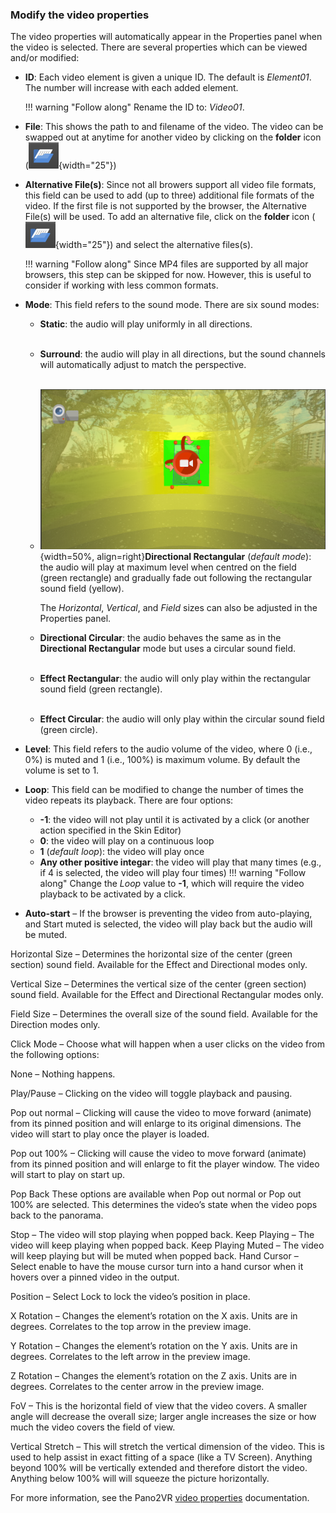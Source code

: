 ### Modify the video properties

The video properties will automatically appear in the Properties panel when the video is selected. There are several properties which can be viewed and/or modified:

- **ID**: Each video element is given a unique ID. The default is *Element01*. The number will increase with each added element.

    !!! warning "Follow along"
        Rename the ID to: *Video01*.

- **File**: This shows the path to and filename of the video. The video can be swapped out at anytime for another video by clicking on the **folder** icon (![Folder Icon](assets/images/FolderIcon.png){width="25"})

- **Alternative File(s)**: Since not all browers support all video file formats, this field can be used to add (up to three) additional file formats of the video. If the first file is not supported by the browser, the Alternative File(s) will be used. To add an alternative file, click on the **folder** icon (![Folder Icon](assets/images/FolderIcon.png){width="25"}) and select the alternative files(s).

    !!! warning "Follow along"
        Since MP4 files are supported by all major browsers, this step can be skipped for now. However, this is useful to consider if working with less common formats.

- **Mode**: This field refers to the sound mode. There are six sound modes:
    
    - **Static**: the audio will play uniformly in all directions.<br><br>
    - **Surround**: the audio will play in all directions, but the sound channels will automatically adjust to match the perspective.<br><br>
    - ![Directional Rectangular Mode](assets/images/ModeDirectionalRectangular.png){width=50%, align=right}**Directional Rectangular** (*default mode*): the audio will play at maximum level when centred on the field (green rectangle) and gradually fade out following the rectangular sound field (yellow). 
    
        The *Horizontal*, *Vertical*, and *Field* sizes can also be adjusted in the Properties panel.

    - **Directional Circular**: the audio behaves the same as in the **Directional Rectangular** mode but uses a circular sound field.<br><br>
    - **Effect Rectangular**: the audio will only play within the rectangular sound field (green rectangle).<br><br>
    - **Effect Circular**: the audio will only play within the circular sound field (green circle).


- **Level**: This field refers to the audio volume of the video, where 0 (i.e., 0%) is muted and 1 (i.e., 100%) is maximum volume. By default the volume is set to 1.

- **Loop**: This field can be modified to change the number of times the video repeats its playback. There are four options:
    - **-1**: the video will not play until it is activated by a click (or another action specified in the Skin Editor)
    - **0**: the video will play on a continuous loop
    - **1** (*default loop*): the video will play once
    - **Any other positive integar**: the video will play that many times (e.g., if 4 is selected, the video will play four times)
        !!! warning "Follow along"
        Change the *Loop* value to **-1**, which will require the video playback to be activated by a click.    

- **Auto-start** – If the browser is preventing the video from auto-playing, and Start muted is selected, the video will play back but the audio will be muted.

Horizontal Size – Determines the horizontal size of the center (green section) sound field. Available for the Effect and Directional modes only.

Vertical Size – Determines the vertical size of the center (green section) sound field. Available for the Effect and Directional Rectangular modes only.

Field Size – Determines the overall size of the sound field. Available for the Direction modes only.

Click Mode – Choose what will happen when a user clicks on the video from the following options:

None – Nothing happens.

Play/Pause – Clicking on the video will toggle playback and pausing.

Pop out normal – Clicking will cause the video to move forward (animate) from its pinned position and will enlarge to its original dimensions. The video will start to play once the player is loaded.

Pop out 100% – Clicking will cause the video to move forward (animate) from its pinned position and will enlarge to fit the player window. The video will start to play on start up.

Pop Back These options are available when Pop out normal or Pop out 100% are selected. This determines the video’s state when the video pops back to the panorama.

Stop – The video will stop playing when popped back.
Keep Playing – The video will keep playing when popped back.
Keep Playing Muted – The video will keep playing but will be muted when popped back.
Hand Cursor – Select enable to have the mouse cursor turn into a hand cursor when it hovers over a pinned video in the output.

Position – Select Lock to lock the video’s position in place.

X Rotation – Changes the element’s rotation on the X axis. Units are in degrees. Correlates to the top arrow in the preview image.

Y Rotation – Changes the element’s rotation on the Y axis. Units are in degrees. Correlates to the left arrow in the preview image.

Z Rotation – Changes the element’s rotation on the Z axis. Units are in degrees. Correlates to the center arrow in the preview image.

FoV – This is the horizontal field of view that the video covers. A smaller angle will decrease the overall size; larger angle increases the size or how much the video covers the field of view.

Vertical Stretch – This will stretch the vertical dimension of the video. This is used to help assist in exact fitting of a space (like a TV Screen). Anything beyond 100% will be vertically extended and therefore distort the video. Anything below 100% will will squeeze the picture horizontally.

For more information, see the Pano2VR [video properties](https://ggnome.com/doc/pano2vr/workspace/viewer-modes/videos-props/) documentation.